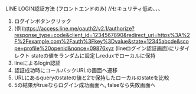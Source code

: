LINE LOGIN認証方法 (フロントエンドのみ)  //セキュリティ低め、、、
1. ログインボタンクリック
2. (例)https://access.line.me/oauth2/v2.1/authorize?response_type=code&client_id=1234567890&redirect_uri=https%3A%2F%2Fexample.com%2Fauth%3Fkey%3Dvalue&state=12345abcde&scope=profile%20openid&nonce=09876xyz (lineログイン認証画面)にリダイレクト
stateの値をランダムに設定しreduxでローカルに保持
3. lineによるlogin認証
4. 認証成功時にコールバックURLの画面へ遷移
5. URLにあるqueryのstateの値と2で保持したローカルのstateを比較
6. 5の結果がtrueならログイン成功画面へ, falseなら失敗画面へ